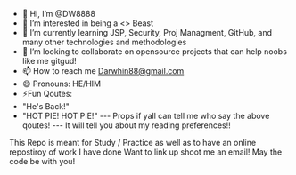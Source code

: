 - 👋 Hi, I’m @DW8888
- 👀 I’m interested in being a <> Beast  
- 🌱 I’m currently learning JSP, Security, Proj Managment, GitHub, and many other technologies and methodologies
- 💞️ I’m looking to collaborate on opensource projects that can help noobs like me gitgud!
- 📫 How to reach me Darwhin88@gmail.com
- 😄 Pronouns: HE/HIM
- ⚡Fun Qoutes:
- "He's Back!"
- "HOT PIE!  HOT PIE!"
        --- Props if yall can tell me who say the above qoutes!
        --- It will tell you about my reading preferences!!
<!---
DW8888/DW8888 is a ✨ special ✨ repository because its `README.md` (this file) appears on your GitHub profile.
You can click the Preview link to take a look at your changes.
--->


This   Repo is meant for  Study / Practice   as well as to have an online repostiroy of work I have done
Want to link up shoot me an email!
May the code be with you!
